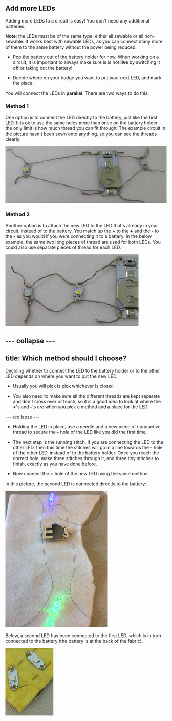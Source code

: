 ## Add more LEDs

Adding more LEDs to a circuit is easy! You don't need any additional batteries. 
 
**Note**: the LEDs must be of the same type, either all sewable or all non-sewable. It works best with sewable LEDs, as you can connect many more of them to the same battery without the power being reduced.
 
+ Pop the battery out of the battery holder for now. When working on a circuit, it is important to always make sure is is not **live** by switching it off or taking out the battery!

+ Decide where on your badge you want to put your next LED, and mark the place.

You will connect the LEDs in **parallel**. There are two ways to do this.

### Method 1

One option is to connect the LED directly to the battery, just like the first LED. It is ok to use the same holes more than once on the battery holder - the only limit is how much thread you can fit through! The example circuit in the picture hasn't been sewn onto anything, so you can see the threads clearly:

![](images/more_leds_separate.png)

### Method 2

Another option is to attach the new LED to the LED that's already in your circuit, instead of to the battery. You match up the **+** to the **+** and the **-** to the **-** as you would if you were connecting it to a battery. In the below example, the same two long pieces of thread are used for both LEDs. You could also use separate pieces of thread for each LED.

![](images/more_leds_extended.png)
 
--- collapse ---
---
title: Which method should I choose?
---

Deciding whether to connect the LED to the battery holder or to the other LED depends on where you want to put the new LED. 

+ Usually you will pick is pick whichever is closer.

+ You also need to make sure all the different threads are kept separate and don't cross over or touch, so it is a good idea to look at where the **+**'s and **-**'s are when you pick a method and a place for the LED.

--- /collapse ---

+ Holding the LED in place, use a needle and a new piece of conductive thread to secure the **-** hole of the LED like you did the first time.

+ The next step is the running stitch. If you are connecting the LED to the other LED, then this time the stitches will go in a line towards the **-** hole of the other LED, instead of to the battery holder. Once you reach the correct hole, make three stitches through it, and three tiny stitches to finish, exactly as you have done before.

+ Now connect the **+** hole of the new LED using the same method.

In this picture, the second LED is connected directly to the battery:

![](images/second_led.JPG)

Below, a second LED has been connected to the first LED, which is in turn connected to the battery (the battery is at the back of the fabric).

![](images/second_led2.png)
